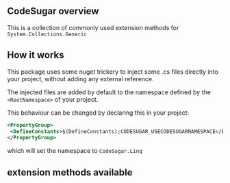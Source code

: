 
## CodeSugar overview

This is a collection of commonly used extension methods for `System.Collections.Generic`

## How it works

This package uses some nuget trickery to inject some .cs files directly into your project, without adding any external reference.

The injected files are added by default to the namespace defined by the `<RootNamespace>` of your project.

This behaviour can be changed by declaring this in your project:

```xml
<PropertyGroup>
 <DefineConstants>$(DefineConstants);CODESUGAR_USECODESUGARNAMESPACE</DefineConstants>
</PropertyGroup>
```

which will set the namespace to `CodeSugar.Linq`

## extension methods available


	

